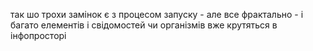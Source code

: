 так шо трохи замінок є з процесом запуску - але все фрактально - і багато елементів і свідомостей чи організмів вже крутяться в інфопросторі